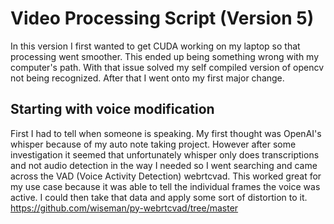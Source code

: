 # Video Processing Script (Version 5)

In this version I first wanted to get CUDA working on my laptop so that processing went smoother. This ended up being something wrong with my computer's path. With that issue solved my self compiled version of opencv not being recognized. After that I went onto my first major change.

## Starting with voice modification

First I had to tell when someone is speaking. My first thought was OpenAI's whisper because of my auto note taking project. However after some investigation it seemed that unfortunately whisper only does transcriptions and not audio detection in the way I needed so I went searching and came across the VAD (Voice Activity Detection) webrtcvad. This worked great for my use case because it was able to tell the individual frames the voice was active. I could then take that data and apply some sort of distortion to it. <https://github.com/wiseman/py-webrtcvad/tree/master>
